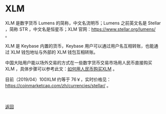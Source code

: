 # XLM

XLM 是数字货币 Lumens 的简称，中文名流明币；Lumens 之前英文名是 Stellar ，简称 STR ，中文名是恒星币；XLM 官网：<a href="https://www.stellar.org/lumens/">https://www.stellar.org/lumens/</a> 。

XLM 是 Keybase 内置的货币，Keybase 用户可以通过用户名互相转账，也能通过 XLM 钱包地址与外部的 XLM 钱包互相转账。

中国大陆用户能以场外交易的方式在一些数字货币交易市场用人民币直接购买 XLM ，具体步骤可以参考此文：<a href="https://github.com/wgredlong/wgredlong.github.io/blob/master/buyxlm.md">如何用人民币购买XLM</a> 。

目前（2019/04）100XLM 约等于 76￥，实时价格见：<a href="https://coinmarketcap.com/zh/currencies/stellar/">https://coinmarketcap.com/zh/currencies/stellar/</a> 。

<br><br><a href="https://wgredlong.github.io/getkey.html">返回</a>

